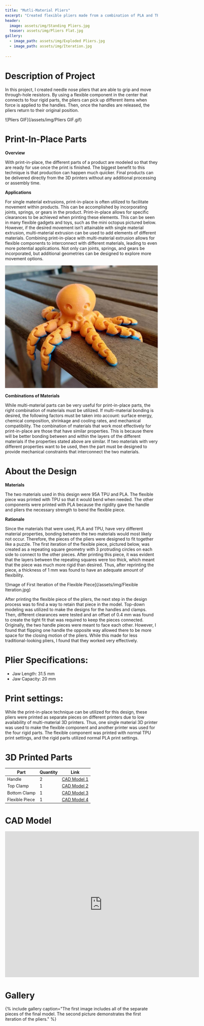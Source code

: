 ```yaml
---
title: "Mutli-Material Pliers"
excerpt: "Created flexible pliers made from a combination of PLA and TPU parts."
header:
  image: assets/img/Standing Pliers.jpg
  teaser: assets/img/Pliers Flat.jpg
gallery:
  - image_path: assets/img/Exploded Pliers.jpg
  - image_path: assets/img/Iteration.jpg
   
---
```

# Description of Project

In this project, I created needle nose pliers that are able to grip and move through-hole resistors. By using a flexible component in the center that connects to four rigid parts, the pliers can pick up different items when force is applied to the handles. Then, once the handles are released, the pliers return to their original position.

![Pliers GIF](/assets/img/Pliers GIF.gif)

# Print-In-Place Parts

**Overview**

With print-in-place, the different parts of a product are modeled so that they are ready for use once the print is finished. The biggest benefit to this technique is that production can happen much quicker. Final products can be delivered directly from the 3D printers without any additional processing or assembly time. 



**Applications**

For single material extrusions, print-in-place is often utilized to facilitate movement within products. This can be accomplished by incorporating joints, springs, or gears in the product. Print-in-place allows for specific clearances to be achieved when printing these elements. This can be seen in many flexible gadgets and toys, such as the mini octopus pictured below. However, if the desired movement isn’t attainable with single material extrusion, multi-material extrusion can be used to add elements of different materials. Combining print-in-place with multi-material extrusion allows for flexible components to interconnect with different materials, leading to even more potential applications. Not only can joints, springs, and gears be incorporated, but additional geometries can be designed to explore more movement options.  

![Image of Octopus Flexible Gadget](/assets/img/Octopus.jpg)



**Combinations of Materials**

While multi-material parts can be very useful for print-in-place parts, the right combination of materials must be utilized. If multi-material bonding is desired, the following factors must be taken into account: surface energy, chemical composition, shrinkage and cooling rates, and mechanical compatibility. The combination of materials that work most effectively for print-in-place are those that have similar properties. This is because there will be better bonding between and within the layers of the different materials if the properties stated above are similar. If two materials with very different properties want to be used, then the part must be designed to provide mechanical constraints that interconnect the two materials.

# About the Design

**Materials** 

The two materials used in this design were 95A TPU and PLA. The flexible piece was printed with TPU so that it would bend when needed. The other components were printed with PLA because the rigidity gave the handle and pliers the necessary strength to bend the flexible piece.



**Rationale**

Since the materials that were used, PLA and TPU, have very different material properties, bonding between the two materials would most likely not occur. Therefore, the pieces of the pliers were designed to fit together like a puzzle. The first iteration of the flexible piece, pictured below, was created as a repeating square geometry with 3 protruding circles on each side to connect to the other pieces. After printing this piece, it was evident that the layers between the repeating squares were too thick, which meant that the piece was much more rigid than desired. Thus, after reprinting the piece, a thickness of 1 mm was found to have an adequate amount of flexibility. 

![Image of First Iteration of the Flexible Piece](/assets/img/Flexible Iteration.jpg)

After printing the flexible piece of the pliers, the next step in the design process was to find a way to retain that piece in the model. Top-down modeling was utilized to make the designs for the handles and clamps. Then, different clearances were tested and an offset of 0.4 mm was found to create the tight fit that was required to keep the pieces connected. Originally, the two handle pieces were meant to face each other. However, I found that flipping one handle the opposite way allowed there to be more space for the closing motion of the pliers. While this made for less traditional-looking pliers, I found that they worked very effectively.

# Plier Specifications:
* Jaw Length: 31.5 mm
* Jaw Capacity: 20 mm

# Print settings:
While the print-in-place technique can be utilized for this design, these pliers were printed as separate pieces on different printers due to low availability of multi-material 3D printers. Thus, one single material 3D printer was used to make the flexible component and another printer was used for the four rigid parts. The flexible component was printed with normal TPU print settings, and the rigid parts utilized normal PLA print settings.

# 3D Printed Parts

| Part | Quantity | Link |
| ---- | -------- | ---- |
| Handle | 2 | [CAD Model 1](https://a360.co/3Zwqa0H) |
| Top Clamp | 1 | [CAD Model 2](https://a360.co/3rtEp9T) |
| Bottom Clamp | 1 | [CAD Model 3](https://a360.co/3Po1T8j) |
| Flexible Piece | 1 | [CAD Model 4](https://a360.co/3Po1T8j) |

# CAD Model
<iframe src="https://vanderbilt643.autodesk360.com/shares/public/SH512d4QTec90decfa6e6f337fa1650553d6?mode=embed" width="640" height="480" allowfullscreen="true" webkitallowfullscreen="true" mozallowfullscreen="true"  frameborder="0"></iframe>

# Gallery
{% include gallery caption="The first image includes all of the separate pieces of the final model. The second picture demonstrates the first iteration of the pliers." %}
